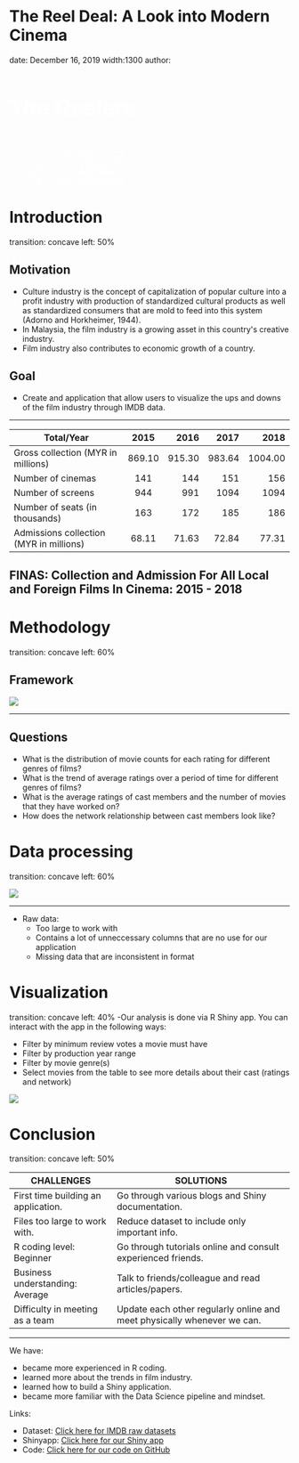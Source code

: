 <style type="text/css">
.reveal table{
  font-size:0.5em;
}
.section .reveal .state-background {
    background-repeat: no-repeat;
    background-position: center;
    background-size: cover;
    background-blend-mode:darken;
    background-image: url('https://drive.google.com/uc?id=1s_tNafyahy0hSzEF881mZWniOANeJ9kJ'),url('/Users/ahmad/Documents/RRR/Shiny/git/pds-imdb/presentation-figure/test.jpg'), url('presentation-figure/test.jpg');
}


</style>
The Reel Deal: A Look into Modern Cinema 
========================================================
date: December 16, 2019
width:1300
author: 
<div class="custom">
<h4 style="color:white;font-weight:bolder;font-size:40px;font-family:'News Cycle', Impact, sans-serif;">The Reelers</h4>
<ul class="custom">
<li style="font-family:sans-serif; color:white;">Ahmad Zamrik (WQD190033)</li>
<li style="font-family:sans-serif; color:white;">Wong Wai Cheng (WQD190015)</li>
<li style="font-family:sans-serif; color:white;">Wei Chee San (WQD190010)</li>
<li style="font-family:sans-serif; color:white;">Nik Syen Chyn (WQD190006)</li>
</ul>
</div>

Introduction
========================================================
transition: concave
left: 50%

<style>

/* slide titles */
.reveal h3 { 
  font-size: 50px;
  color: black;
}

/* heading for slides with two hashes ## */
.reveal .slides section .slideContent h2 {
   font-size: 30px;
   font-weight: bold;
   color: black;
}

/* ordered and unordered list styles */
.reveal ul, 
.reveal ol {
    font-size: 20px;
    color: black;
    list-style-type: square;
}

</style>

## Motivation
- Culture industry is the concept of capitalization of popular culture into a profit industry with production of standardized cultural products as well as standardized consumers that are mold to feed into this system (Adorno and Horkheimer, 1944).
- In Malaysia, the film industry is a growing asset in this country's creative industry.
- Film industry also contributes to economic growth of a country.

## Goal
 - Create and application that allow users to visualize the ups and downs of the film industry through IMDB data.

***

| Total/Year                             | 2015  | 2016  | 2017  | 2018  |
| ---------------------------------------|:-----:| -----:| -----:| -----:|
| Gross collection (MYR in millions)     | 869.10| 915.30| 983.64|1004.00| 
| Number of cinemas                      | 141   | 144   | 151   | 156   |
| Number of screens                      | 944   | 991   | 1094  | 1094  |
| Number of seats (in thousands)         | 163   | 172   | 185   | 186   |
| Admissions collection (MYR in millions)| 68.11 | 71.63 | 72.84 | 77.31 |

## FINAS: Collection and Admission For All Local and Foreign Films In Cinema: 2015 - 2018</p>

Methodology
========================================================
transition: concave
left: 60%
<style>

/* slide titles */
.reveal h3 { 
  font-size: 50px;
  color: black;
}

/* heading for slides with two hashes ## */
.reveal .slides section .slideContent h2 {
   font-size: 30px;
   font-weight: bold;
   color: black;
}

/* ordered and unordered list styles */
.reveal ul, 
.reveal ol {
    font-size: 20px;
    color: black;
    list-style-type: square;
}

</style>

## Framework
![](https://drive.google.com/uc?id=19DgsKwIuLuk_yjR6XvFFlHO34LCEec8h)

***

## Questions
- What is the distribution of movie counts for each rating for different genres of films?
- What is the trend of average ratings over a period of time for different genres of films?
- What is the average ratings of cast members and the number of movies that they have worked on?
- How does the network relationship between cast members look like?
  

Data processing
========================================================
transition: concave
left: 60%
<!-- ![](presentation-figure/fig5.jpg) -->
![](https://drive.google.com/uc?id=137oLBe0pKL4qPX-AOc78A9G6zd8okbww)

***

- Raw data:
  + Too large to work with
  + Contains a lot of unneccessary columns that are no use for our application
  + Missing data that are inconsistent in format

Visualization
========================================================
transition: concave
left: 40%
-Our analysis is done via R Shiny app. You can interact with the app in the following ways:
 - Filter by minimum review votes a movie must have
 - Filter by production year range
 - Filter by movie genre(s)
 - Select movies from the table to see more details about their cast (ratings and network)



![](https://drive.google.com/uc?id=1trjZWMEbyUoCQ6EG_1o43RrypKfMmbKJ)


Conclusion
========================================================
transition: concave
left: 50%

|CHALLENGES                        |SOLUTIONS                                                   |
|-----------------------------------|------------------------------------------------------------|
|First time building an application.|Go through various blogs and Shiny documentation.           |
|Files too large to work with.      |Reduce dataset to include only important info.              |
|R coding level: Beginner           |Go through tutorials online and consult experienced friends.|
|Business understanding: Average    |Talk to friends/colleague and read articles/papers.         |
|Difficulty in meeting as a team    |Update each other regularly online and meet physically whenever we can.|

***

We have:
  + became more experienced in R coding.
  + learned more about the trends in film industry.
  + learned how to build a Shiny application.
  + became more familiar with the Data Science pipeline and mindset.

Links:
  + Dataset: <a href="https://datasets.imdbws.com/">Click here for IMDB raw datasets</a><br/>
  + Shinyapp: <a href="https://azamrik.shinyapps.io/pds-imdb/">Click here for our Shiny app</a><br/>
  + Code: <a href="https://github.com/azamrik/pds-imdb">Click here for our code on GitHub</a>
